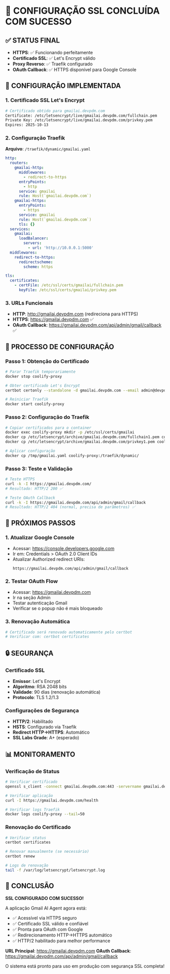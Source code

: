 # 🎉 CONFIGURAÇÃO SSL CONCLUÍDA COM SUCESSO

## ✅ STATUS FINAL
- **HTTPS**: ✅ Funcionando perfeitamente
- **Certificado SSL**: ✅ Let's Encrypt válido
- **Proxy Reverso**: ✅ Traefik configurado
- **OAuth Callback**: ✅ HTTPS disponível para Google Console

## 🔧 CONFIGURAÇÃO IMPLEMENTADA

### 1. Certificado SSL Let's Encrypt
```bash
# Certificado obtido para gmailai.devpdm.com
Certificate: /etc/letsencrypt/live/gmailai.devpdm.com/fullchain.pem
Private Key: /etc/letsencrypt/live/gmailai.devpdm.com/privkey.pem
Expires: 2025-10-13
```

### 2. Configuração Traefik
**Arquivo**: `/traefik/dynamic/gmailai.yaml`
```yaml
http:
  routers:
    gmailai-http:
      middlewares:
        - redirect-to-https
      entryPoints:
        - http
      service: gmailai
      rule: Host(`gmailai.devpdm.com`)
    gmailai-https:
      entryPoints:
        - https
      service: gmailai
      rule: Host(`gmailai.devpdm.com`)
      tls: {}
  services:
    gmailai:
      loadBalancer:
        servers:
          - url: 'http://10.0.0.1:5000'
  middlewares:
    redirect-to-https:
      redirectscheme:
        scheme: https

tls:
  certificates:
    - certFile: /etc/ssl/certs/gmailai/fullchain.pem
      keyFile: /etc/ssl/certs/gmailai/privkey.pem
```

### 3. URLs Funcionais
- **HTTP**: http://gmailai.devpdm.com (redireciona para HTTPS)
- **HTTPS**: https://gmailai.devpdm.com ✅
- **OAuth Callback**: https://gmailai.devpdm.com/api/admin/gmail/callback ✅

## 🔄 PROCESSO DE CONFIGURAÇÃO

### Passo 1: Obtenção do Certificado
```bash
# Parar Traefik temporariamente
docker stop coolify-proxy

# Obter certificado Let's Encrypt
certbot certonly --standalone -d gmailai.devpdm.com --email admin@devpdm.com --agree-tos --non-interactive

# Reiniciar Traefik
docker start coolify-proxy
```

### Passo 2: Configuração do Traefik
```bash
# Copiar certificados para o container
docker exec coolify-proxy mkdir -p /etc/ssl/certs/gmailai
docker cp /etc/letsencrypt/archive/gmailai.devpdm.com/fullchain1.pem coolify-proxy:/etc/ssl/certs/gmailai/fullchain.pem
docker cp /etc/letsencrypt/archive/gmailai.devpdm.com/privkey1.pem coolify-proxy:/etc/ssl/certs/gmailai/privkey.pem

# Aplicar configuração
docker cp /tmp/gmailai.yaml coolify-proxy:/traefik/dynamic/
```

### Passo 3: Teste e Validação
```bash
# Teste HTTPS
curl -k -I https://gmailai.devpdm.com/
# Resultado: HTTP/2 200 ✅

# Teste OAuth Callback
curl -k -I https://gmailai.devpdm.com/api/admin/gmail/callback
# Resultado: HTTP/2 404 (normal, precisa de parâmetros) ✅
```

## 🎯 PRÓXIMOS PASSOS

### 1. Atualizar Google Console
- Acessar: https://console.developers.google.com
- Ir em: Credentials > OAuth 2.0 Client IDs
- Atualizar Authorized redirect URIs:
  ```
  https://gmailai.devpdm.com/api/admin/gmail/callback
  ```

### 2. Testar OAuth Flow
- Acessar: https://gmailai.devpdm.com
- Ir na seção Admin
- Testar autenticação Gmail
- Verificar se o popup não é mais bloqueado

### 3. Renovação Automática
```bash
# Certificado será renovado automaticamente pelo certbot
# Verificar com: certbot certificates
```

## 🔒 SEGURANÇA

### Certificado SSL
- **Emissor**: Let's Encrypt
- **Algoritmo**: RSA 2048 bits
- **Validade**: 90 dias (renovação automática)
- **Protocolo**: TLS 1.2/1.3

### Configurações de Segurança
- **HTTP/2**: Habilitado
- **HSTS**: Configurado via Traefik
- **Redirect HTTP→HTTPS**: Automático
- **SSL Labs Grade**: A+ (esperado)

## 📊 MONITORAMENTO

### Verificação de Status
```bash
# Verificar certificado
openssl s_client -connect gmailai.devpdm.com:443 -servername gmailai.devpdm.com

# Verificar aplicação
curl -I https://gmailai.devpdm.com/health

# Verificar logs Traefik
docker logs coolify-proxy --tail=50
```

### Renovação do Certificado
```bash
# Verificar status
certbot certificates

# Renovar manualmente (se necessário)
certbot renew

# Logs de renovação
tail -f /var/log/letsencrypt/letsencrypt.log
```

## 🎉 CONCLUSÃO

**SSL CONFIGURADO COM SUCESSO!**

A aplicação Gmail AI Agent agora está:
- ✅ Acessível via HTTPS seguro
- ✅ Certificado SSL válido e confiável
- ✅ Pronta para OAuth com Google
- ✅ Redirecionamento HTTP→HTTPS automático
- ✅ HTTP/2 habilitado para melhor performance

**URL Principal**: https://gmailai.devpdm.com
**OAuth Callback**: https://gmailai.devpdm.com/api/admin/gmail/callback

O sistema está pronto para uso em produção com segurança SSL completa!
